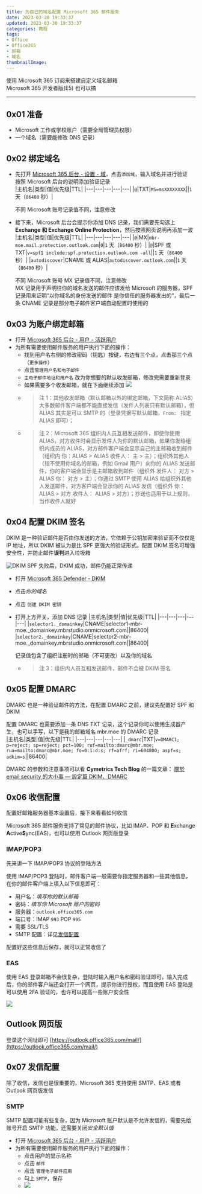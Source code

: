 ```yaml
---
title: 为自己的域名配置 Microsoft 365 邮件服务
date: 2023-03-30 19:33:37
updated: 2023-03-30 19:33:37
categories: 教程
tags:
- Office
- Office365
- 邮箱
- 域名
thumbnailImage: 
---
```

使用 Microsoft 365 订阅来搭建自定义域名邮箱  
Microsoft 365 开发者版(E5) 也可以搞  

<!-- more -->
---

## 0x01 准备
- Microsoft 工作或学校账户（需要全局管理员权限）
- 一个域名（需要能修改 DNS 记录）

## 0x02 绑定域名
- 先打开 [Microsoft 365 后台 - 设置 - 域](https://admin.microsoft.com/Adminportal/Home?source=applauncher#/Domains)，点击``添加域``，输入域名并进行验证  
  按照 Microsoft 后台的说明添加验证记录  
  |主机名|类型|值|优先级|TTL|
  |---|---|---|---|---|
  |``@``|TXT|``MS=msXXXXXXXX``||``1`` 天（``86400`` 秒）|

  不同 Microsoft 账号记录值不同，注意修改
- 接下来，Microsoft 后台会提示你添加 DNS 记录，我们需要先勾选上 **Exchange 和 Exchange Online Protection**，然后按照网页说明再添加一波  
  |主机名|类型|值|优先级|TTL|
  |---|---|---|---|---|
  |``@``|MX|``mbr-moe.mail.protection.outlook.com``|``0``|``1`` 天（``86400`` 秒）|
  |``@``|SPF 或 TXT|``v=spf1 include:spf.protection.outlook.com -all``||``1`` 天（``86400`` 秒）|
  |``autodiscover``|CNAME 或 ALIAS|``autodiscover.outlook.com``||``1`` 天（``86400`` 秒）|

  不同 Microsoft 账号 MX 记录值不同，注意修改  
  MX 记录用于声明往你的域名发送的邮件应该发给 Microsoft 的服务器，SPF 记录用来证明“以你域名的身份发送的邮件 是你信任的服务器发出的”，最后一条 CNAME 记录是部分电子邮件客户端自动配置时使用的  

## 0x03 为账户绑定邮箱
- 打开 [Microsoft 365 后台 - 用户 - 活跃用户](https://admin.microsoft.com/Adminportal/Home?source=applauncher#/users)
- 为所有需要使用邮件服务的用户执行下面的操作：
  - 找到用户名右侧的修改密码（钥匙）按键，右边有三个点，点击那三个点（``更多操作``）
  - 点击``管理用户名和电子邮件``
  - ``主电子邮件地址和用户名`` 改为你想要的默认收发邮箱，修改完需要重新登录
  - 如果需要多个收发邮箱，就在下面继续添加 ![](https://cos.mbrjun.cn/IMGS/2023/03/31/9868eead-68c7-4759-84d6-548509017236.webp)
  - > 注 1：其他收发邮箱（默认邮箱以外的绑定邮箱，下文简称 ALIAS）大多数邮件客户端都不能直接发信（发件人列表只有默认邮箱），但 ALIAS 其实是可以 SMTP 的（登录凭据写默认邮箱，``From: `` 指定 ALIAS 即可）；
  - > 注 2：Microsoft 365 组织内人员互相发送邮件，即使你使用 ALIAS，对方收件时会显示发件人为你的默认邮箱，如果你发给组织内成员的 ALIAS，对方邮件客户端会显示自己的主邮箱收到邮件（组织内 你：ALIAS > ALIAS 收件人： 主 > 主）；组织外其他人（指不使用你域名的邮箱，例如 Gmail 用户）向你的 ALIAS 发送邮件，你的客户端会显示是主邮箱收到邮件（组织外 发件人： 对方 > ALIAS 你： 对方 > 主）；你通过 SMTP 使用 ALIAS 给组织外其他人发送邮件，对方客户端会显示你的 ALIAS 发信（组织外 你：ALIAS > 对方 收件人： ALIAS > 对方）；抄送也适用于以上规则，当作收件人就好  

## 0x04 配置 DKIM 签名
DKIM 是一种验证邮件是否由你发送的方法，它依赖于公钥加密来验证而不仅仅是 IP 地址，所以 DKIM 被认为是比 SPF 更强大的验证形式。配置 DKIM 签名可增强安全性，并防止邮件**误判**进入垃圾箱  

![DKIM](https://cos.mbrjun.cn/IMGS/2023/04/03/28f93b4c-97e7-4309-acc4-fd0d2e0e3377.webp)
SPF 失败后，DKIM 成功，邮件仍能正常传递  

- 打开 [Microsoft 365 Defender - DKIM](https://security.microsoft.com/dkimv2)
- 点击*你的域名*
- 点击 ``创建 DKIM 密钥``
- 打开上方开关，添加 DNS 记录
  |主机名|类型|值|优先级|TTL|
  |---|---|---|---|---|
  |``selector1._domainkey``|CNAME|selector1-mbr-moe._domainkey.mbrstudio.onmicrosoft.com||86400|
  |``selector2._domainkey``|CNAME|selector2-mbr-moe._domainkey.mbrstudio.onmicrosoft.com||86400|

  记录值包含了组织注册时的邮箱（不可更改）以及你的域名
  - > 注 3：组织内人员互相发送邮件，邮件不会被 DKIM 签名

## 0x05 配置 DMARC
DMARC 也是一种验证邮件的方法，在配置 DMARC 之前，建议先配置好 SPF 和 DKIM  

配置 DMARC 也需要添加一条 DNS TXT 记录，这个记录你可以使用生成器产生，也可以手写，以下是我的邮箱域名 mbr.moe 的 DMARC 记录  
|主机名|类型|值|优先级|TTL|
|---|---|---|---|---|
|``_dmarc``|TXT|``v=DMARC1; p=reject; sp=reject; pct=100; ruf=mailto:dmarc@mbr.moe; rua=mailto:dmarc@mbr.moe; fo=0:1:d:s; rf=afrf; ri=604800; aspf=s; adkim=s``||86400|

DMARC 的参数和注意事项可以看 **Cymetrics Tech Blog** 的一篇文章： [關於 email security 的大小事 — 設定篇 DKIM、DMARC](https://tech-blog.cymetrics.io/posts/crystal/email-sec-settings-dkimdmarc/#dmarc)  

## 0x06 收信配置
配置好邮箱服务器基本设置后，接下来看看如何收信  

Microsoft 365 邮件服务支持了常见的邮件协议，比如 IMAP、POP 和 **E**xchange **A**ctive**S**ync(EAS)，也可以使用 Outlook 网页版登录    

### IMAP/POP3
先来讲一下 IMAP/POP3 协议的登陆方法  

使用 IMAP/POP3 登陆时，邮件客户端一般需要你指定服务器和一些其他信息，在你的邮件客户端上填入以下信息即可：
- 用户名：*填写你的默认邮箱*
- 密码：*填写你 Microsoft 账户的密码*
- 服务器：``outlook.office365.com``
- 端口号：IMAP ``993`` POP ``995``
- 需要 SSL/TLS
- SMTP 配置：详见[发信配置](#0x07-发信配置)

配置好这些信息后保存，就可以正常收信了

### EAS
使用 EAS 登录邮箱不会很复杂，登陆时输入用户名和密码验证即可，输入完成后，你的邮件客户端还会打开一个网页，提示你进行授权，而且使用 EAS 登陆是可以使用 2FA 验证的，也许可以提高一些账户安全性  

![](https://cos.mbrjun.cn/IMGS/2023/04/05/ecdd7f91-fbbf-4da1-99b0-9e89b7007a51.webp)

## Outlook 网页版
登录这个网址即可 [https://outlook.office365.com/mail/](https://outlook.office365.com/mail/)  

## 0x07 发信配置
除了收信，发信也是很重要的，Microsoft 365 支持使用 SMTP、EAS 或者 Outlook 网页版发信  

### SMTP
SMTP 配置可能有些复杂，因为 Microsoft 账户默认是不允许发信的，需要先给账号开启 SMTP 功能，还需要关闭*安全默认值*  

- 打开 [Microsoft 365 后台 - 用户 - 活跃用户](https://admin.microsoft.com/Adminportal/Home?source=applauncher#/users)
- 为所有需要使用邮件服务的用户执行下面的操作：
  - 点击用户的显示名称
  - 点击 ``邮件``
  - 点击 ``管理电子邮件应用``
  - 勾上 ``SMTP``，保存
  - ![](https://cos.mbrjun.cn/IMGS/2023/04/05/de82ad2b-ce01-47c1-928b-7a4c49eebee1.webp)
